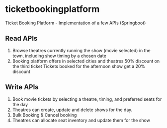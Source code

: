 # ticketbookingplatform
Ticket Booking Platform - Implementation of a few APIs (Springboot)

Read APIs
---------
 
1. Browse theatres currently running the show (movie selected) in the town, including show timing by a chosen date 
2. Booking platform offers in selected cities and theatres 
  50% discount on the third ticket 
  Tickets booked for the afternoon show get a 20% discount 

Write APIs
----------

1. Book movie tickets by selecting a theatre, timing, and preferred seats for the day 
2. Theatres can create, update and delete shows for the day. 
3. Bulk Booking & Cancel booking 
4. Theatres can allocate seat inventory and update them for the show 
